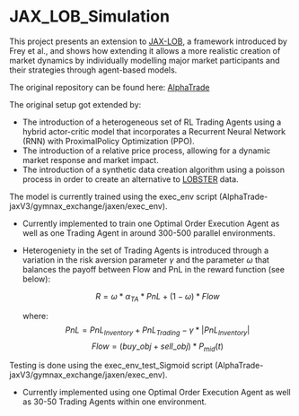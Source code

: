 # JAX_LOB_Simulation

This project presents an extension to [JAX-LOB](https://arxiv.org/pdf/2308.13289), a framework introduced by Frey et al., and shows how extending it allows a more realistic creation of market dynamics by individually modelling major market participants and their strategies through agent-based models.

The original repository  can be found here: [AlphaTrade](https://github.com/KangOxford/AlphaTrade/tree/jaxV3)

The original setup got extended by:
- The introduction of a heterogeneous set of RL Trading Agents using a hybrid actor-critic model that incorporates a Recurrent Neural Network (RNN) with ProximalPolicy Optimization (PPO).
- The introduction of a relative price process, allowing for a dynamic market response and market impact.
- The introduction of a synthetic data creation algorithm using a poisson process in order to create an alternative to [LOBSTER](https://lobsterdata.com) data.

The model is currently trained using the exec_env script (AlphaTrade-jaxV3/gymnax_exchange/jaxen/exec_env).
- Currently implemented to train one Optimal Order Execution Agent as well as one Trading Agent in around 300-500 parallel environments.
- Heterogeniety in the set of Trading Agents is introduced through a variation in the risk aversion parameter $\gamma$ and the parameter $\omega$ that balances the payoff between Flow and PnL in the reward function (see below):

  $$R = \omega * \alpha_{TA} * PnL + (1 - \omega) * Flow$$

  where:
  $$PnL = PnL_{Inventory} + PnL_{Trading} - \gamma * |PnL_{Inventory}|$$
  $$Flow = (buy\_obj + sell\_obj) * P_{mid}(t)$$
  
Testing is done using the exec_env_test_Sigmoid script (AlphaTrade-jaxV3/gymnax_exchange/jaxen/exec_env). 
- Currently implemented using one Optimal Order Execution Agent as well as 30-50 Trading Agents within one environment.
